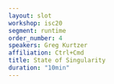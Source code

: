```yaml
---
layout: slot
workshop: isc20
segment: runtime
order_number: 4
speakers: Greg Kurtzer
affiliation: Ctrl+Cmd
title: State of Singularity
duration: "10min"
---
```

